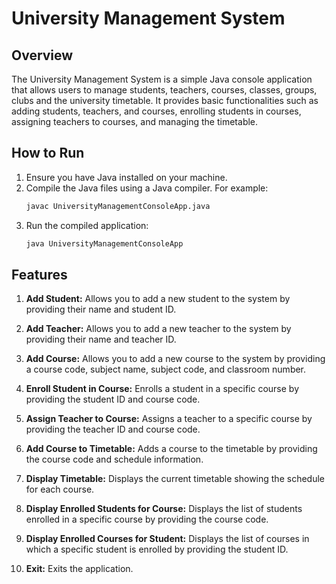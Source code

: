 # University Management System

## Overview

The University Management System is a simple Java console application that allows users to manage students, teachers, courses, classes, groups, clubs and the university timetable. It provides basic functionalities such as adding students, teachers, and courses, enrolling students in courses, assigning teachers to courses, and managing the timetable.

## How to Run

1. Ensure you have Java installed on your machine.
2. Compile the Java files using a Java compiler. For example:
    ```bash
    javac UniversityManagementConsoleApp.java
    ```
3. Run the compiled application:
    ```bash
    java UniversityManagementConsoleApp
    ```

## Features

1. **Add Student:** Allows you to add a new student to the system by providing their name and student ID.

2. **Add Teacher:** Allows you to add a new teacher to the system by providing their name and teacher ID.

3. **Add Course:** Allows you to add a new course to the system by providing a course code, subject name, subject code, and classroom number.

4. **Enroll Student in Course:** Enrolls a student in a specific course by providing the student ID and course code.

5. **Assign Teacher to Course:** Assigns a teacher to a specific course by providing the teacher ID and course code.

6. **Add Course to Timetable:** Adds a course to the timetable by providing the course code and schedule information.

7. **Display Timetable:** Displays the current timetable showing the schedule for each course.

8. **Display Enrolled Students for Course:** Displays the list of students enrolled in a specific course by providing the course code.

9. **Display Enrolled Courses for Student:** Displays the list of courses in which a specific student is enrolled by providing the student ID.

10. **Exit:** Exits the application.





